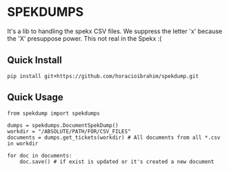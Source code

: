 SPEKDUMPS
==========
It's a lib to handling the spekx CSV files. We suppress the 
letter 'x' because the 'X' presuppose power. This not real in the Spekx :(
 

Quick Install
-----------
```
pip install git+https://github.com/horacioibrahim/spekdump.git
```


Quick Usage
-----------
```
from spekdump import spekdumps

dumps = spekdumps.DocumentSpekDump()
workdir = "/ABSOLUTE/PATH/FOR/CSV_FILES"
documents = dumps.get_tickets(workdir) # All documents from all *.csv in workdir

for doc in documents:
    doc.save() # if exist is updated or it's created a new document

```
